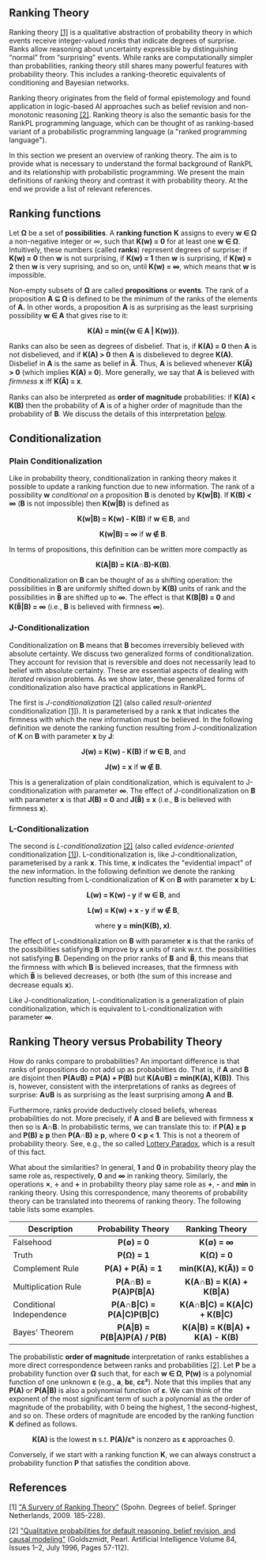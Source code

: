 ## Ranking Theory

Ranking theory [\[1\]](#references) is a qualitative abstraction of probability theory in which events receive integer-valued *ranks* that indicate degrees of surprise. Ranks allow reasoning about uncertainty expressible by distinguishing “normal” from “surprising” events. While ranks are computationally simpler than probabilities, ranking theory still shares many powerful features with probability theory. This includes a ranking-theoretic equivalents of conditioning and Bayesian networks.

Ranking theory originates from the field of formal epistemology and found application in logic-based AI approaches such as belief revision and non-monotonic reasoning [\[2\]](#references). Ranking theory is also the semantic basis for the RankPL programming language, which can be thought of as ranking-based variant of a probabilistic programming language (a "ranked programming language").

In this section we present an overview of ranking theory. The aim is to provide what is necessary to understand the formal background of RankPL and its relationship with probabilistic programming. We present the main definitions of ranking theory and contrast it with probability theory. At the end we provide a list of relevant references.

## Ranking functions<a name="ranking-functions"></a>

Let **Ω** be a set of **possibilities**. A **ranking function** **K** assigns to every **w ∈ Ω** a non-negative integer or ∞, such that **K(w) = 0** for at least one **w ∈ Ω**. Intuitively, these numbers (called **ranks**) represent degrees of surprise: if **K(w) = 0** then **w** is not surprising, if **K(w) = 1** then **w** is surprising, if **K(w) = 2** then **w** is very suprising, and so on, until **K(w) = ∞**, which means that **w** is impossible. 

Non-empty subsets of **Ω** are called **propositions** or **events**. The rank of a proposition **A ⊆ Ω** is defined to be the minimum of the ranks of the elements of **A.** In other words, a proposition **A** is as surprising as the least surprising possibility **w ∈ A** that gives rise to it:

<p align="center"><b>K(A) = min({w ∈ A | K(w)})</b>.</p>

Ranks can also be seen as degrees of disbelief. That is, if **K(A) = 0** then **A** is not disbelieved, and if **K(A) > 0** then **A** is disbelieved to degree **K(A)**. Disbelief in **A** is the same as belief in **A̅**. Thus, **A** is believed whenever **K(**A̅**) > 0** (which implies **K(A) = 0**). More generally, we say that **A** is  believed with *firmness* **x** iff **K(**A̅**) = x**.

Ranks can also be interpreted as **order of magnitude** probabilities: if **K(A) < K(B)** then the probability of **A** is of a higher order of magnitude than the probability of **B**. We discuss the details of this interpretation [below](#sec-probability).

## Conditionalization<a name="conditionalization"></a>

### Plain Conditionalization 

Like in probability theory, conditionalization in ranking theory makes it possible to update a ranking function due to new information. The rank of a possibility **w** *conditional on* a proposition **B** is denoted by **K(w\|B)**. If **K(B) < ∞** (**B** is not impossible) then **K(w\|B)** is defined as 

<p align="center"><b>K(w|B) = K(w) - K(B)</b> if <b>w ∈ B</b>, and</p>
<p align="center"><b>K(w|B) = ∞</b> if <b>w ∉ B</b>.</p>

In terms of propositions, this definition can be written more compactly as 

<p align="center"><b>K(A|B) = K(A∩B)-K(B)</b>.</p>

Conditionalization on **B** can be thought of as a shifting operation: the possibilities in **B** are uniformly shifted down by **K(B)** units of rank and the possibilities in **B̅** are shifted up to **∞**. The effect is that **K(B\|B) = 0** and **K(**B̅**\|B) = ∞** (i.e., **B** is believed with firmness **∞**).

### J-Conditionalization 

Conditionalization on **B** means that **B** becomes irreversibly believed with absolute certainty. We discuss two generalized forms of conditionalization. They account for revision that is reversible and does not necessarily lead to belief with absolute certainty. These are essential aspects of dealing with *iterated* revision problems. As we show later, these generalized forms of conditionalization also have practical applications in RankPL. 

The first is *J-conditionalization* [\[2\]](#references) (also called *result-oriented* conditionalization [\[1\]](#references)). It is parameterised by a rank **x** that indicates the firmness with which the new information must be believed. In the following definition we denote the ranking function resulting from J-conditionalization of **K** on **B** with parameter **x** by **J**:

<p align="center"><b>J(w) = K(w) - K(B)</b> if <b>w ∈ B</b>, and</p>
<p align="center"><b>J(w) = x</b> if <b>w ∉ B</b>.</p>

This is a generalization of plain conditionalization, which is equivalent to J-conditionalization with parameter **∞**. The effect of J-conditionalization on **B** with parameter **x** is that **J(B) = 0** and **J(B̅) = x** (i.e., **B** is believed with firmness **x**).

### L-Conditionalization 

The second is *L-conditionalization* [\[2\]](#references) (also called *evidence-oriented* conditionalization [\[1\]](#references)). L-conditionalization is, like J-conditionalization, parameterised by a rank **x**. This time, **x** indicates the "evidential impact" of the new information. In the following definition we denote the ranking function resulting from L-conditionalization of **K** on **B** with parameter **x** by **L**:

<p align="center"><b>L(w) = K(w) - y</b> if <b>w ∈ B</b>, and</p>
<p align="center"><b>L(w) = K(w) + x - y</b> if <b>w ∉ B</b>,</p>
<p align="center">where <b>y = min(K(B), x)</b>.</p>

The effect of L-conditionalization on **B** with parameter **x** is that the ranks of the possibilities satisfying **B** improve by **x** units of rank w.r.t. the possibilities not satisfying **B**. Depending on the prior ranks of **B** and **B̅**, this means that the firmness with which **B** is believed increases, that the firmness with which **B̅** is believed decreases, or both (the sum of this increase and decrease equals **x**). 

Like J-conditionalization, L-conditionalization is a generalization of plain conditionalization, which is equivalent to L-conditionalization with parameter **∞**.

## Ranking Theory versus Probability Theory<a name="sec-probability"></a>

How do ranks compare to probabilities? An important difference is that ranks of propositions do not add up as probabilities do. That is, if **A** and **B** are disjoint then **P(A∪B) = P(A) + P(B)** but **K(A∪B) = min(K(A), K(B))**. This is, however, consistent with the interpretations of ranks as degrees of surprise: **A∪B** is as surprising as the least surprising among **A** and **B**.

Furthermore, ranks provide deductively closed beliefs, whereas probabilities do not.
More precisely, if **A** and **B** are believed with firmness **x** then so is **A∩B**.
In probabilistic terms, we can translate this to: if **P(A) ≥ p** and **P(B) ≥ p** then **P(A∩B) ≥ p**, where **0 < p < 1**. This is not a theorem of probability theory. See, e.g., the so called [Lottery Paradox](https://en.wikipedia.org/wiki/Lottery_paradox), which is a result of this fact.

What about the similarities? In general, **1** and **0** in probability theory play the same role as, respectively, **0** and **∞** in ranking theory. Similarly, the operations **×**, **÷** and **+** in probability theory play same role as **+**, **-** and **min** in ranking theory. Using this correspondence, many theorems of probability theory can be translated into theorems of ranking theory. The following table lists some examples.

| Description              | Probability Theory                 |  Ranking Theory                     |
| -------------------------|:----------------------------------:|:-----------------------------------:|
| Falsehood                | **P(∅) = 0**                       | **K(∅) = ∞**                        |
| Truth                    | **P(Ω) = 1**                       | **K(Ω) = 0**                        |
| Complement Rule          | **P(A) + P(A̅) = 1**                | **min(K(A), K(A̅)) = 0**             |
| Multiplication Rule      | **P(A∩B) = P(A)P(B\|A)**           | **K(A∩B) = K(A) + K(B\|A)**         |
| Conditional Independence | **P(A∩B\|C) = P(A\|C)P(B\|C)**     | **K(A∩B\|C) = K(A\|C) + K(B\|C)**   |
| Bayes' Theorem           | **P(A\|B) = P(B\|A)P(A) / P(B)**   | **K(A\|B) = K(B\|A) + K(A) - K(B)** |

The probabilistic **order of magnitude** interpretation of ranks establishes a more direct correspondence between ranks and probabilities [\[2\]](#references). Let **P** be a probability function over **Ω** such that, for each **w ∈ Ω**, **P(w)** is a polynomial function of one unknown **ε** (e.g., **a**, **bε**, **cε²**). Note that this implies that any **P(A)** or **P(A\|B)** is also a polynomial function of **ε**. We can think of the exponent of the most significant term of such a polynomial as the order of magnitude of the probability, with 0 being the highest, 1 the second-highest, and so on. These orders of magnitude are encoded by the ranking function **K** defined as follows.

<p align="center"><b>K(A)</b> is the lowest <b>n</b> s.t. <b>P(A)/εⁿ</b> is nonzero as <b>ε</b> approaches 0.</p>

Conversely, if we start with a ranking function **K**, we can always construct a probability function **P** that satisfies the condition above. 

## References

[1] <a name="ref-survey"></a>["A Survery of Ranking Theory"](http://www.uni-konstanz.de/philosophie/files/57_spohn_a_survey_of_1e6d43.pdf) (Spohn. Degrees of belief. Springer Netherlands, 2009. 185-228).

[2] <a name="ref-gp"></a>["Qualitative probabilities for default reasoning, belief revision, and causal modeling"](http://www.sciencedirect.com/science/article/pii/0004370295000909) (Goldszmidt, Pearl. Artificial Intelligence
Volume 84, Issues 1–2, July 1996, Pages 57-112).

